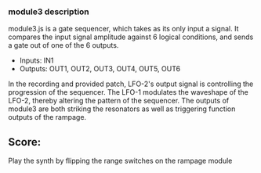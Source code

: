 ### module3 description
module3.js is a gate sequencer, which takes as its only input a signal. It compares the input 	signal amplitude against 6 logical conditions, and sends a gate out of one of the 6 outputs. 

- Inputs: IN1
- Outputs: OUT1, OUT2, OUT3, OUT4, OUT5, OUT6


In the recording and provided patch, LFO-2's output signal is controlling the progression of the sequencer. The LFO-1 modulates the waveshape of the LFO-2, thereby altering the pattern of the sequencer. The outputs of module3 are both striking the resonators as well as triggering function outputs of the rampage. 

## Score:

Play the synth by flipping the range switches on the rampage module